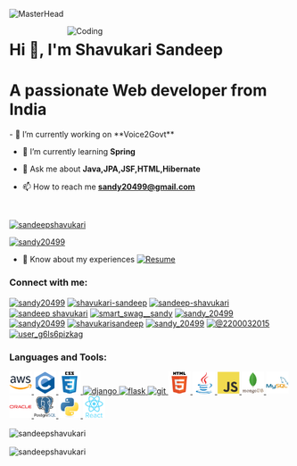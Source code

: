 ![MasterHead](https://storage.googleapis.com/a1aa/image/zTnUQ3oGFTY6NVzNSGRMFInrGzTvhO9LvRxAoHLP7uQlZx3E.jpg)
<!-- <h3 align="center">A passionate Web developer from India</h3> -->
<img align="right" alt="Coding" width="400" src= "https://cdn.dribbble.com/users/1162077/screenshots/3848914/programmer.gif">
<h1> Hi 👋, I'm Shavukari Sandeep </h1>
<h1>A passionate Web developer from India</h1>
- 🔭 I’m currently working on **Voice2Govt**

- 🌱 I’m currently learning **Spring**

- 💬 Ask me about **Java,JPA,JSF,HTML,Hibernate**

- 📫 How to reach me **sandy20499@gmail.com**


<br><p align="left"> <a href="https://github.com/ryo-ma/github-profile-trophy"><img src="https://github-profile-trophy.vercel.app/?username=sandeepshavukari" alt="sandeepshavukari" /></a> </p>

<p align="left"> <a href="https://linkedin.com/in/shavukari-sandeep" target="blank"><img src="https://img.shields.io/badge/Follow%20%40sandeep-shavukri" alt="sandy20499" /></a> </p>



- 📄 Know about my experiences <a href="https://kluniversityin-my.sharepoint.com/my?id=%2Fpersonal%2F2200032015%5Fkluniversity%5Fin%2FDocuments%2FSandeep%20Resume%2Epdf&parent=%2Fpersonal%2F2200032015%5Fkluniversity%5Fin%2FDocuments&ga=1"><img src="https://img.shields.io/badge/Download-blue
" alt="Resume"/></a>
<h3 align="left">Connect with me:</h3>
<p align="left">
<a href="https://twitter.com/sandy20499" target="blank"><img align="center" src="https://raw.githubusercontent.com/rahuldkjain/github-profile-readme-generator/master/src/images/icons/Social/twitter.svg" alt="sandy20499" height="30" width="40" /></a>
<a href="https://linkedin.com/in/shavukari-sandeep" target="blank"><img align="center" src="https://raw.githubusercontent.com/rahuldkjain/github-profile-readme-generator/master/src/images/icons/Social/linked-in-alt.svg" alt="shavukari-sandeep" height="30" width="40" /></a>
<a href="https://stackoverflow.com/users/sandeep-shavukari" target="blank"><img align="center" src="https://raw.githubusercontent.com/rahuldkjain/github-profile-readme-generator/master/src/images/icons/Social/stack-overflow.svg" alt="sandeep-shavukari" height="30" width="40" /></a>
<a href="https://fb.com/sandeep shavukari" target="blank"><img align="center" src="https://raw.githubusercontent.com/rahuldkjain/github-profile-readme-generator/master/src/images/icons/Social/facebook.svg" alt="sandeep shavukari" height="30" width="40" /></a>
<a href="https://instagram.com/smart_swag__sandy" target="blank"><img align="center" src="https://raw.githubusercontent.com/rahuldkjain/github-profile-readme-generator/master/src/images/icons/Social/instagram.svg" alt="smart_swag__sandy" height="30" width="40" /></a>
<a href="https://www.codechef.com/users/sandy_20499" target="blank"><img align="center" src="https://cdn.jsdelivr.net/npm/simple-icons@3.1.0/icons/codechef.svg" alt="sandy_20499" height="30" width="40" /></a>
<a href="https://www.hackerrank.com/sandy20499" target="blank"><img align="center" src="https://raw.githubusercontent.com/rahuldkjain/github-profile-readme-generator/master/src/images/icons/Social/hackerrank.svg" alt="sandy20499" height="30" width="40" /></a>
<a href="https://codeforces.com/profile/shavukarisandeep" target="blank"><img align="center" src="https://raw.githubusercontent.com/rahuldkjain/github-profile-readme-generator/master/src/images/icons/Social/codeforces.svg" alt="shavukarisandeep" height="30" width="40" /></a>
<a href="https://www.leetcode.com/sandy_20499" target="blank"><img align="center" src="https://raw.githubusercontent.com/rahuldkjain/github-profile-readme-generator/master/src/images/icons/Social/leet-code.svg" alt="sandy_20499" height="30" width="40" /></a>
<a href="https://www.hackerearth.com/@2200032015" target="blank"><img align="center" src="https://raw.githubusercontent.com/rahuldkjain/github-profile-readme-generator/master/src/images/icons/Social/hackerearth.svg" alt="@2200032015" height="30" width="40" /></a>
<a href="https://auth.geeksforgeeks.org/user/user_g6ls6pizkag" target="blank"><img align="center" src="https://raw.githubusercontent.com/rahuldkjain/github-profile-readme-generator/master/src/images/icons/Social/geeks-for-geeks.svg" alt="user_g6ls6pizkag" height="30" width="40" /></a>
</p>

<h3 align="left">Languages and Tools:</h3>
<p align="left"> <a href="https://aws.amazon.com" target="_blank" rel="noreferrer"> <img src="https://raw.githubusercontent.com/devicons/devicon/master/icons/amazonwebservices/amazonwebservices-original-wordmark.svg" alt="aws" width="40" height="40"/> </a> <a href="https://www.cprogramming.com/" target="_blank" rel="noreferrer"> <img src="https://raw.githubusercontent.com/devicons/devicon/master/icons/c/c-original.svg" alt="c" width="40" height="40"/> </a> <a href="https://www.w3schools.com/css/" target="_blank" rel="noreferrer"> <img src="https://raw.githubusercontent.com/devicons/devicon/master/icons/css3/css3-original-wordmark.svg" alt="css3" width="40" height="40"/> </a> <a href="https://www.djangoproject.com/" target="_blank" rel="noreferrer"> <img src="https://cdn.worldvectorlogo.com/logos/django.svg" alt="django" width="40" height="40"/> </a> <a href="https://flask.palletsprojects.com/" target="_blank" rel="noreferrer"> <img src="https://www.vectorlogo.zone/logos/pocoo_flask/pocoo_flask-icon.svg" alt="flask" width="40" height="40"/> </a> <a href="https://git-scm.com/" target="_blank" rel="noreferrer"> <img src="https://www.vectorlogo.zone/logos/git-scm/git-scm-icon.svg" alt="git" width="40" height="40"/> </a> <a href="https://www.w3.org/html/" target="_blank" rel="noreferrer"> <img src="https://raw.githubusercontent.com/devicons/devicon/master/icons/html5/html5-original-wordmark.svg" alt="html5" width="40" height="40"/> </a> <a href="https://www.java.com" target="_blank" rel="noreferrer"> <img src="https://raw.githubusercontent.com/devicons/devicon/master/icons/java/java-original.svg" alt="java" width="40" height="40"/> </a> <a href="https://developer.mozilla.org/en-US/docs/Web/JavaScript" target="_blank" rel="noreferrer"> <img src="https://raw.githubusercontent.com/devicons/devicon/master/icons/javascript/javascript-original.svg" alt="javascript" width="40" height="40"/> </a> <a href="https://www.mongodb.com/" target="_blank" rel="noreferrer"> <img src="https://raw.githubusercontent.com/devicons/devicon/master/icons/mongodb/mongodb-original-wordmark.svg" alt="mongodb" width="40" height="40"/> </a> <a href="https://www.mysql.com/" target="_blank" rel="noreferrer"> <img src="https://raw.githubusercontent.com/devicons/devicon/master/icons/mysql/mysql-original-wordmark.svg" alt="mysql" width="40" height="40"/> </a> <a href="https://www.oracle.com/" target="_blank" rel="noreferrer"> <img src="https://raw.githubusercontent.com/devicons/devicon/master/icons/oracle/oracle-original.svg" alt="oracle" width="40" height="40"/> </a> <a href="https://www.postgresql.org" target="_blank" rel="noreferrer"> <img src="https://raw.githubusercontent.com/devicons/devicon/master/icons/postgresql/postgresql-original-wordmark.svg" alt="postgresql" width="40" height="40"/> </a> <a href="https://www.python.org" target="_blank" rel="noreferrer"> <img src="https://raw.githubusercontent.com/devicons/devicon/master/icons/python/python-original.svg" alt="python" width="40" height="40"/> </a> <a href="https://reactjs.org/" target="_blank" rel="noreferrer"> <img src="https://raw.githubusercontent.com/devicons/devicon/master/icons/react/react-original-wordmark.svg" alt="react" width="40" height="40"/> </a> </p>

<p><img align="center" src="https://github-readme-stats.vercel.app/api/top-langs?username=sandeepshavukari&show_icons=true&locale=en&layout=compact" alt="sandeepshavukari" /></p>

<p><img align="center" src="https://github-readme-streak-stats.herokuapp.com/?user=sandeepshavukari&" alt="sandeepshavukari" /></p>
